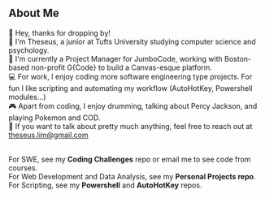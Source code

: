 ## About Me
:wave: Hey, thanks for dropping by! <br>
:boy: I'm Theseus, a junior at Tufts University studying computer science and psychology. <br>
:briefcase: I'm currently a Project Manager for JumboCode, working with Boston-based non-profit G{Code} to build a Canvas-esque platform. <br>
:computer: For work, I enjoy coding more software engineering type projects. For fun I like scripting and automating my workflow (AutoHotKey, Powershell modules...) <br>
:video_game: Apart from coding, I enjoy drumming, talking about Percy Jackson, and playing Pokemon and COD. <br>
:email: If you want to talk about pretty much anything, feel free to reach out at theseus.lim@gmail.com

<br>
For SWE, see my <b><b>Coding Challenges</b></b> repo or email me to see code from courses. <br>
For Web Development and Data Analysis, see my <b>Personal Projects repo</b>.  <br>
For Scripting, see my <b>Powershell</b> and <b>AutoHotKey</b> repos.


<!--
**theseus27/theseus27** is a ✨ _special_ ✨ repository because its `README.md` (this file) appears on your GitHub profile.

Here are some ideas to get you started:
-->

